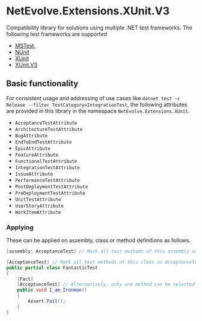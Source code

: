 # NetEvolve.Extensions.XUnit.V3

Compatibility library for solutions using multiple .NET test frameworks.
The following test frameworks are supported
- [MSTest](https://www.nuget.org/packages/NetEvolve.Extensions.MSTest),
- [NUnit](https://www.nuget.org/packages/NetEvolve.Extensions.NUnit)
- [XUnit](https://www.nuget.org/packages/NetEvolve.Extensions.XUnit)
- [XUnit.V3](https://www.nuget.org/packages/NetEvolve.Extensions.XUnit.V3)

## Basic functionality

For consistent usage and addressing of use cases like
`dotnet test -c Release --filter TestCategory=IntegrationTest`,
the following attributes are provided in this library in the namespace `NetEvolve.Extensions.XUnit`.

- `AcceptanceTestAttribute`
- `ArchitectureTestAttribute`
- `BugAttribute`
- `EndToEndTestAttribute`
- `EpicAttribute`
- `FeatureAttribute`
- `FunctionalTestAttribute`
- `IntegrationTestAttribute`
- `IssueAttribute`
- `PerformanceTestAttribute`
- `PostDeploymentTestAttribute`
- `PreDeploymentTestAttribute`
- `UnitTestAttribute`
- `UserStoryAttribute`
- `WorkItemAttribute`

### Applying
These can be applied on assembly, class or method definitions as follows.

```cs
[assembly: AcceptanceTest] // Mark all test methods of this assembly as AcceptanceTest

[AcceptanceTest] // Mark all test methods of this class as AcceptanceTest
public partial class FantasticTest
{
    [Fact]
    [AcceptanceTest] // Alternatively, only one method can be selected.
    public void I_am_Ironman()
    {
        Assert.Fail();
    }
}
```